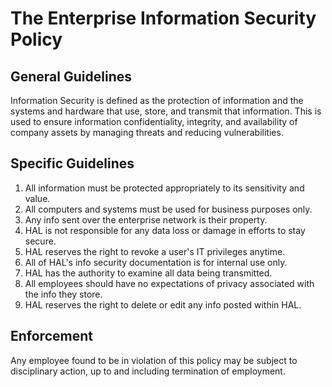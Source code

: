 # The Enterprise Information Security Policy

## General Guidelines

Information Security is defined as the protection of information and the 
systems and hardware that use, store, and transmit that information.  This
is used to ensure information confidentiality, integrity, and availability
of company assets by managing threats and reducing vulnerabilities.

## Specific Guidelines

1. All information must be protected appropriately to its sensitivity and value.
2. All computers and systems must be used for business purposes only.
3. Any info sent over the enterprise network is their property.
4. HAL is not responsible for any data loss or damage in efforts to stay secure.
5. HAL reserves the right to revoke a user's IT privileges anytime.
6. All of HAL's info security documentation is for internal use only.
7. HAL has the authority to examine all data being transmitted.
8. All employees should have no expectations of privacy associated with the info they store.
9. HAL reserves the right to delete or edit any info posted within HAL.

## Enforcement

Any employee found to be in violation of this policy may be subject
to disciplinary action, up to and including termination of employment.
